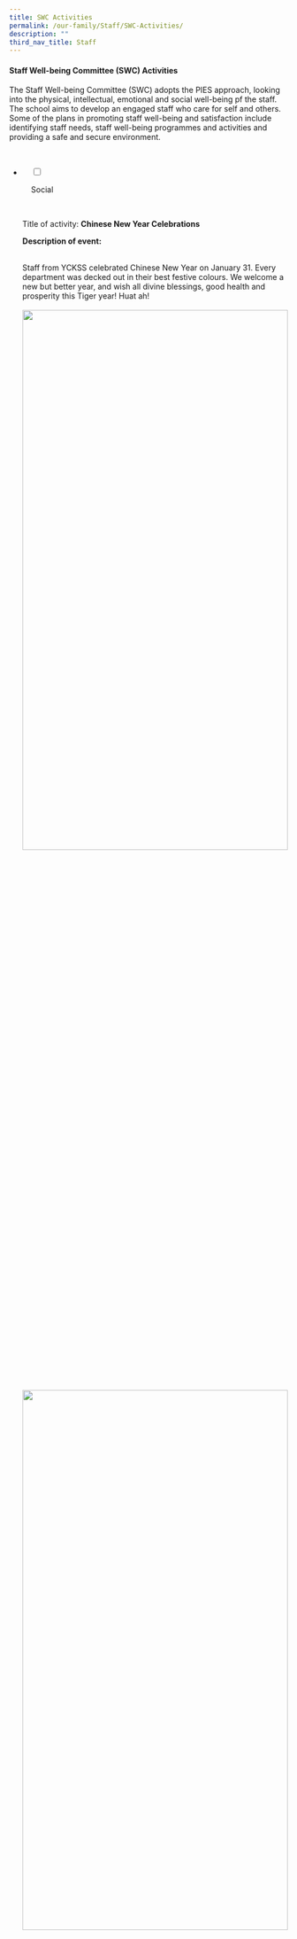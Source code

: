 ```yaml
---
title: SWC Activities
permalink: /our-family/Staff/SWC-Activities/
description: ""
third_nav_title: Staff
---
```

#### **Staff Well-being Committee (SWC) Activities**


The Staff Well-being Committee (SWC) adopts the PIES approach, looking into the physical, intellectual, emotional and social well-being pf the staff. The school aims to develop an engaged staff who care for self and others. Some of the plans in promoting staff well-being and satisfaction include identifying staff needs, staff well-being programmes and activities and providing a safe and secure environment.

<ul class="jekyllcodex_accordion">

  <li>

    <input type="checkbox" id="accordion1">

    <label for="accordion1">Social</label>

    <div>

<p> Title of activity: <b>Chinese New Year Celebrations</b><br>

<b>Description of event:</b><br>  

Staff from YCKSS celebrated Chinese New Year on January 31. Every department was decked out in their best festive colours. We welcome a new but better year, and wish all divine blessings, good health and prosperity this Tiger year! Huat ah!<br><br>
	<img style="width:100%;height:50%" src="/images/Our%20Family/Staff/SWC%20Activities/Social/S1.png">
		<img style="width:100%;height:50%" src="/images/Our%20Family/Staff/SWC%20Activities/Social/S2.png">
		<img style="width:100%;height:50%" src="/images/Our%20Family/Staff/SWC%20Activities/Social/S3.png">
		<img style="width:100%;height:50%" src="/images/Our%20Family/Staff/SWC%20Activities/Social/S4.png">
		<img style="width:100%;height:50%" src="/images/Our%20Family/Staff/SWC%20Activities/Social/S5.png"><br><br>
	
<b>Title of activity:</b> EAS Learning Day<br>

<b>Description of event:</b><br>  

Did you spend the December holidays cooking up a storm in the kitchen? For the EAS, 2 December 2020, was the day they donned aprons and became chefs in a special culinary workshop they attended in school. Look at the all the dishes they managed to whip up! Stuffed Portobello mushroom, chicken sliders, brownies, and cheesecake cups. Is your mouth watering yet?<br><br>
			<img style="width:100%;height:50%" src="/images/Our%20Family/Staff/SWC%20Activities/Social/S6.png"><br><br>
	
<b>Title of activity:</b> Joy of Learning<br>

<b>Description of event:</b><br>

When was the last time you felt like a complete amateur when learning a new skill, feeling the joy (and the embarrassment) of being a complete novice with that willingness to look foolish, to struggle and ask questions, and to be mediocre at something yet be unafraid to experiment and try?<br>

1 September 2021, Wednesday was the <b>Joy of Learning Day</b>, a day of making learning fun, engaging and challenging for staff. It was planned by SWC in collaboration with the Design & Technology unit. Instructions were given online for staff to have an exciting journey to create a “Magic Box”.<br>

The staff room was abuzz with activity, laughter, questions and that occasional ‘squeal’.<br>
	
<img style="width:100%;height:50%" src="/images/Our%20Family/Staff/SWC%20Activities/Social/S7.png"><br><br>
	
It was a memorable day of bonding. There were 'wow’ moments when staff finally completed the Bluetooth Speakers and saw how they work just as good as the commercially produced ones. There were ‘ta-da’ moments of mock fanfare even when the speaker ended up without a Bluetooth connection as wires just couldn’t connect (like mine).<br><br>
	
<img style="width:100%;height:50%" src="/images/Our%20Family/Staff/SWC%20Activities/Social/S8.png"><br><br>
	
<img style="width:100%;height:50%" src="/images/Our%20Family/Staff/SWC%20Activities/Social/S9.png"><br><br>
	
<b>Title of activity:</b> CNY Calligraphy session<br>  

	<b>Description of event:</b><br>

To welcome the TIGER New Year and to encourage bonding among the staff, the SWC organized a CNY Calligraphy session for staff on the 13 January 2022, Thursday. About 40 staff participated in the session.<br>

Staff were diligently practising the strokes for "Hui Chun", attired in traditional costumes or red, orange and yellow-coloured clothing. They enjoyed themselves immensely. This joy was felt through the infectious laughter and friendly conversations within the YCKSS family.<br><br>
	
<img style="width:100%;height:50%" src="/images/Our%20Family/Staff/SWC%20Activities/Social/S10.png"><br><br>
	
<img style="width:100%;height:50%" src="/images/Our%20Family/Staff/SWC%20Activities/Social/S12.png">
	<img style="width:100%;height:50%" src="/images/Our%20Family/Staff/SWC%20Activities/Social/S12.png">
	<img style="width:100%;height:50%" src="/images/Our%20Family/Staff/SWC%20Activities/Social/S13.png"><br><br>
	
<b>Title of activity:</b> Chinese New Year Celebration - Lohei<br>   

<b>Description of event:</b><br>

Every year, the staff of YCKSS celebrate Chinese New Year with Lohei or 捞鱼生. This activity fosters bonding among the staff while letting all experience the vibrant traditions and culture of the Chinese.<br>

<b>Quotes from participants:</b><br>
		<img style="width:100%;height:50%" src="/images/Our%20Family/Staff/SWC%20Activities/Social/S14.png"><br><br>
	
<img style="width:100%;height:50%" src="/images/Our%20Family/Staff/SWC%20Activities/Social/S15.png">
			<img style="width:100%;height:50%" src="/images/Our%20Family/Staff/SWC%20Activities/Social/S16.png"><br><br>
	
<b>Title of activity:</b> Durian Feast<br>   

<b>Description of event:</b><br>

At the durian feast held on 31st July 2019, our staff were spoiled for choices. With a variety of fruits to choose from, the King of fruits was definitely the favourite. Staff who tried the Mao Shan Wang (MSW) durian, known to be the premium type, commented on its rich, bitter and heavily rich flavour/<br>

It was indeed a great way to end the day and we had an enjoyable bonding session over the feasting.<br><br>

<b>Quotes from participants:</b><br>
<img style="width:100%;height:50%" src="/images/Our%20Family/Staff/SWC%20Activities/Social/S17.png"><br>
	
<img style="width:100%;height:50%" src="/images/Our%20Family/Staff/SWC%20Activities/Social/S18.png">
	<img style="width:100%;height:50%" src="/images/Our%20Family/Staff/SWC%20Activities/Social/S19.png">
		</p>

    </div>

</li>
	<li>

    <input type="checkbox" id="accordion2">

    <label for="accordion2">Emotional</label>

    <div>

<p> <b>Title of activity:</b> Monthly Theme Dressing<br>  

  

<b>Description of event:</b><br>

Monthly Theme Dressing helps to bond staff and to commemorate certain events such as World Water Day, Earth Day…etc:  
The themes so far have been:-<br>

1. Valentines Day (Pink)<br>

2. World Water Day (Sea of Blue)<br>

3. Earth Day (Green)<br>

4. White<br>

5. Yellow and Gold<br>

6. Rose Quartz<br>

  

<b>Quotes from participants:</b><br>
	<img style="width:100%;height:50%" src="/images/Our%20Family/Staff/SWC%20Activities/Emotional/E1.png"><br><br>
	
<img style="width:100%;height:50%" src="/images/Our%20Family/Staff/SWC%20Activities/Emotional/E2.png">
	<img style="width:100%;height:50%" src="/images/Our%20Family/Staff/SWC%20Activities/Emotional/E3.png">
	<img style="width:100%;height:50%" src="/images/Our%20Family/Staff/SWC%20Activities/Emotional/E4.png">
	<img style="width:100%;height:50%" src="/images/Our%20Family/Staff/SWC%20Activities/Emotional/E5.png">
	<img style="width:70%;height:50%" src="/images/Our%20Family/Staff/SWC%20Activities/Emotional/E6.jpg"><br><br>
	
<b>Title of activity:</b> Manito-Manitee Game<br>

<b>Description of event:</b><br> 

During the month of September, we played the Manito-Manitee Game ( Angel-Mortal) to encourage a caring environment in the school and to enhance staff bonding. All staff ( teaching and non-teaching) were randomly paired and everyone had to take care of their appointed Manitee, for a month. Many gave gifts and wrote encouraging notes to brighten up the day, but they would remain anonymous until revelation day, which was Teachers' Day. There were hand made gifts and improvised wrapping papers , well thought and nicely wrapped up snacks and useful stationery.<br>

All in all, most staff gave positive feedback and are looking forward to more of such engaging activities in future.<br><br>
	
<img style="width:100%;height:50%" src="/images/Our%20Family/Staff/SWC%20Activities/Emotional/E7.png">
	<img style="width:100%;height:50%" src="/images/Our%20Family/Staff/SWC%20Activities/Emotional/E8.png"><br><br>
	
<b>Title of activity:</b> Potluck Breakfast Session<br>

<b>Description of event:</b><br>

The staff welfare committee had organised a Brunch Potluck session during Marking Day. Food has always been a successful way to bring staff from different department together. Every department was invited to bring a few different types of food. There was a splendid array of food on the table. Staff enjoyed themselves.<br>  

<b>Quotes from participants:</b><br>
	<img style="width:100%;height:50%" src="/images/Our%20Family/Staff/SWC%20Activities/Emotional/E9.png"><Br>
	<img style="width:100%;height:50%" src="/images/Our%20Family/Staff/SWC%20Activities/Emotional/E10.png">
	<img style="width:60%;height:50%" src="/images/Our%20Family/Staff/SWC%20Activities/Emotional/E11.jpg">
</p>

    </div>

</li>
	
<li>

    <input type="checkbox" id="accordion3">

    <label for="accordion3">Physical</label>

    <div>

<p> <b>Title of activity:</b> Staff Appreciation Day 5th Sept<br>  
	
<b>Description of event:</b><br>

The grouping for the bowling activity was done so that every team had a mixed number of bowlers from school leaders to the EAS staff. There was much bonding during the event. It was an event that favoured no male or female bowlers. All 120 bowlers had an equal chance of doing well for the team. At the end of the day, hidden talents in bowling emerged and the rest had a very joyful day.<br>

<b>Quotes from participants:</b><br><br>
	
<img style="width:100%;height:50%" src="/images/Our%20Family/Staff/SWC%20Activities/Physical/P1.png"><br>
	
<img style="width:100%;height:50%" src="/images/Our%20Family/Staff/SWC%20Activities/Physical/P2.jpg">
	A Bowling Event for All in the Family!<br><br>
	
<b>Staff retreat and celebrations</b><br>

<b>Objective:</b> To foster strong and cohesive teams through a team building staff retreat.<br>

<b>Title of activity:</b> Cruise the Southern Seas of Singapore<br>

<b>Description of event:</b><br> 

Feel the soft sand, the smooth sea and the bright sun while we <b>"Cruise the Southern Seas of Singapore"</b> - an adventure to discover the sustainability efforts of Singapore in the Southern Islands of Sisters Island, Kusu Island, Pulau Semakau, Pulau Bukom.<br>  

It was a clear sky on Friday, 24 June 2022, after days of rain. The staff had a bonding game with a boarding pass on the buses going to the Marina Bay Ferry Terminal. The staff disembarked on Kusu Island where they had a game untangling themselves. Engaging session learning the legends of the names of the islands, the sustainability efforts by the government.<br>

Ended the day with a buffet lunch on Sentosa. Staff made a pledge to save the environment.<br><br>
	
<img style="width:100%;height:50%" src="/images/Our%20Family/Staff/SWC%20Activities/Physical/P3.png">
	<img style="width:100%;height:50%" src="/images/Our%20Family/Staff/SWC%20Activities/Physical/P4.png">

</p>

    </div>

</li>
	
<li>

    <input type="checkbox" id="accordion4">

    <label for="accordion4">Intellectual</label>

    <div>

<p> </p>

  </div>

</li>
	
	

	
</ul>